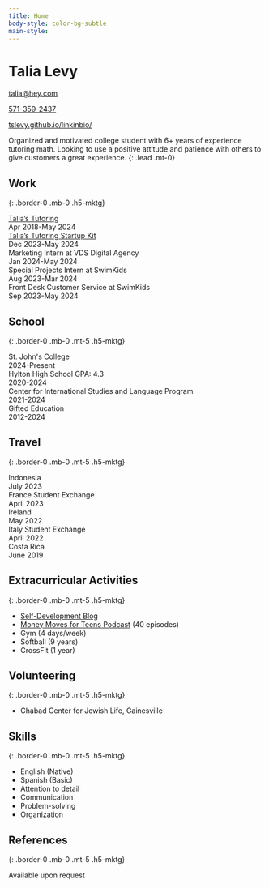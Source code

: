 ```yaml
---
title: Home
body-style: color-bg-subtle
main-style: 
---
```


<div class="container clearfix">
  <div class="col-12 col-md-8 float-left">
    <h1 class="h2-mktg border-0 mb-0 mt-0">Talia Levy</h1>
  </div>
  <div class="col-12 col-md-3 float-left">
    <p class="mb-1"><a href="mailto:talia@hey.com">talia@hey.com</a></p>
    <p class="mb-1"><a href="tel:5713592437">571-359-2437</a></p>
    <p><a href="https://tslevy.github.io/linkinbio/">tslevy.github.io/linkinbio/</a></p>
  </div>
</div>

Organized and motivated college student with 6+ years of experience tutoring math. Looking to use a positive attitude and patience with others to give customers a great experience.
{: .lead .mt-0}

## Work
{: .border-0 .mb-0 .h5-mktg}

<div class="border-bottom py-2">
  <div class="col-8 d-inline-block">
    <a href="https://tslevy.github.io/taliastutoring/" class="link-mktg">Talia’s Tutoring</a>
  </div>
  <div class="col-3 d-inline-block">
    Apr 2018-May 2024
  </div>
</div>

<div class="border-bottom py-2">
  <div class="col-8 d-inline-block">
    <a href="https://sites.google.com/view/talias-tutoring-startup-kit/" class="link-mktg">Talia’s Tutoring Startup Kit</a>
  </div>
  <div class="col-3 d-inline-block">
    Dec 2023-May 2024
  </div>
</div>

<div class="border-bottom py-2">
  <div class="col-8 d-inline-block">
    Marketing Intern at VDS Digital Agency
  </div>
  <div class="col-3 d-inline-block">
    Jan 2024-May 2024
  </div>
</div>

<div class="border-bottom py-2">
  <div class="col-8 d-inline-block">
    Special Projects Intern at SwimKids
  </div>
  <div class="col-3 d-inline-block">
    Aug 2023-Mar 2024
  </div>
</div>

<div class="border-bottom py-2">
  <div class="col-8 d-inline-block">
    Front Desk Customer Service at SwimKids
  </div>
  <div class="col-3 d-inline-block">
    Sep 2023-May 2024
  </div>
</div>

## School
{: .border-0 .mb-0 .mt-5 .h5-mktg}

<div class="border-bottom py-2">
  <div class="col-8 d-inline-block">
    St. John's College
  </div>
  <div class="col-3 d-inline-block">
    2024-Present
  </div>
</div>

<div class="border-bottom py-2">
  <div class="col-8 d-inline-block">
    Hylton High School GPA: 4.3
  </div>
  <div class="col-3 d-inline-block">
    2020-2024
  </div>
</div>

<div class="border-bottom py-2">
  <div class="col-8 d-inline-block">
    Center for International Studies and Language Program
  </div>
  <div class="col-3 d-inline-block">
    2021-2024
  </div>
</div>

<div class="border-bottom py-2">
  <div class="col-8 d-inline-block">
    Gifted Education
  </div>
  <div class="col-3 d-inline-block">
    2012-2024
  </div>
</div>

## Travel
{: .border-0 .mb-0 .mt-5 .h5-mktg}

<div class="border-bottom py-2">
  <div class="col-8 d-inline-block">
    Indonesia
  </div>
  <div class="col-3 d-inline-block">
    July 2023
  </div>
</div>

<div class="border-bottom py-2">
  <div class="col-8 d-inline-block">
    France Student Exchange
  </div>
  <div class="col-3 d-inline-block">
    April 2023
  </div>
</div>

<div class="border-bottom py-2">
  <div class="col-8 d-inline-block">
    Ireland
  </div>
  <div class="col-3 d-inline-block">
    May 2022
  </div>
</div>

<div class="border-bottom py-2">
  <div class="col-8 d-inline-block">
    Italy Student Exchange
  </div>
  <div class="col-3 d-inline-block">
    April 2022
  </div>
</div>

<div class="border-bottom py-2">
  <div class="col-8 d-inline-block">
    Costa Rica
  </div>
  <div class="col-3 d-inline-block">
    June 2019
  </div>
</div>

## Extracurricular Activities
{: .border-0 .mb-0 .mt-5 .h5-mktg}

- [Self-Development Blog](https://world.hey.com/talia/)
- [Money Moves for Teens Podcast](https://tslevy.github.io/moneymovesforteens/) (40 episodes)
- Gym (4 days/week)
- Softball (9 years)
- CrossFit (1 year)

## Volunteering
{: .border-0 .mb-0 .mt-5 .h5-mktg}

- Chabad Center for Jewish Life, Gainesville

## Skills
{: .border-0 .mb-0 .mt-5 .h5-mktg}

- English (Native)
- Spanish (Basic)
- Attention to detail
- Communication
- Problem-solving
- Organization

## References
{: .border-0 .mb-0 .mt-5 .h5-mktg}

Available upon request
